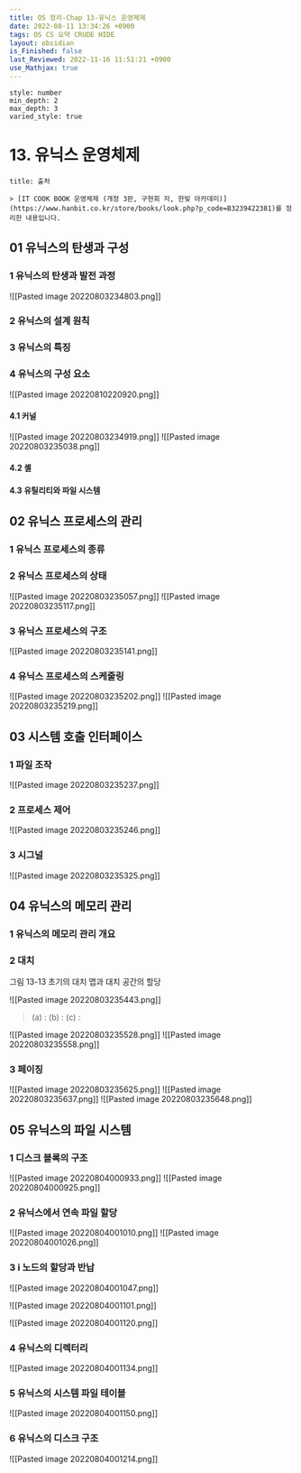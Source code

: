 ```yaml
---
title: OS 정리-Chap 13-유닉스 운영체제
date: 2022-08-11 13:34:26 +0900
tags: OS CS 요약 CRUDE HIDE
layout: obsidian
is_Finished: false
last_Reviewed: 2022-11-16 11:51:21 +0900
use_Mathjax: true
---
```

```toc
style: number
min_depth: 2
max_depth: 3
varied_style: true
```

# 13. 유닉스 운영체제
```ad-quote
title: 출처 

> [IT COOK BOOK 운영체제 (개정 3판, 구현회 저, 한빛 아카데미)](https://www.hanbit.co.kr/store/books/look.php?p_code=B3239422381)를 정리한 내용입니다.
```
## 01 유닉스의 탄생과 구성
### 1 유닉스의 탄생과 발전 과정
![[Pasted image 20220803234803.png]]
### 2 유닉스의 설계 원칙

### 3 유닉스의 특징

### 4 유닉스의 구성 요소
![[Pasted image 20220810220920.png]]


#### 4.1 커널
![[Pasted image 20220803234919.png]]
![[Pasted image 20220803235038.png]]

#### 4.2 셸


#### 4.3 유틸리티와 파일 시스템

## 02 유닉스 프로세스의 관리

### 1 유닉스 프로세스의 종류


### 2 유닉스 프로세스의 상태
![[Pasted image 20220803235057.png]]
![[Pasted image 20220803235117.png]]

### 3 유닉스 프로세스의 구조
![[Pasted image 20220803235141.png]]

### 4 유닉스 프로세스의 스케줄링
![[Pasted image 20220803235202.png]]
![[Pasted image 20220803235219.png]]

## 03 시스템 호출 인터페이스

### 1 파일 조작
![[Pasted image 20220803235237.png]]
### 2 프로세스 제어
![[Pasted image 20220803235246.png]]
### 3 시그널
![[Pasted image 20220803235325.png]]
## 04 유닉스의 메모리 관리

### 1 유닉스의 메모리 관리 개요

### 2 대치
그림 13-13 초기의 대치 맵과 대치 공간의 할당

![[Pasted image 20220803235443.png]]
> (a) :
> (b) :
> (c) :

![[Pasted image 20220803235528.png]]
![[Pasted image 20220803235558.png]]
### 3 페이징
![[Pasted image 20220803235625.png]]
![[Pasted image 20220803235637.png]]
![[Pasted image 20220803235648.png]]
## 05 유닉스의 파일 시스템

### 1 디스크 블록의 구조
![[Pasted image 20220804000933.png]]
![[Pasted image 20220804000925.png]]
### 2 유닉스에서 연속 파일 할당
![[Pasted image 20220804001010.png]]
![[Pasted image 20220804001026.png]]
### 3 i 노드의 할당과 반납
![[Pasted image 20220804001047.png]]

![[Pasted image 20220804001101.png]]

![[Pasted image 20220804001120.png]]
### 4 유닉스의 디렉터리
![[Pasted image 20220804001134.png]]
### 5 유닉스의 시스템 파일 테이블

![[Pasted image 20220804001150.png]]
### 6 유닉스의 디스크 구조

![[Pasted image 20220804001214.png]]